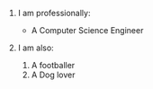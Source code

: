 1. I am professionally:
   * A Computer Science Engineer
   
2. I am also:
   1. A footballer
   2. A Dog lover
